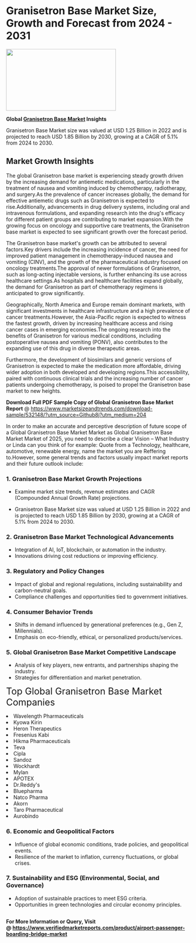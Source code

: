 <H1>Granisetron Base Market Size, Growth and Forecast from 2024 - 2031</H1><img class="aligncenter size-medium wp-image-584254" src="https://thirdeyenews.in/wp-content/uploads/2024/09/Global-Market-Research-300x168.jpeg" alt="" width="300" height="168" /><p><strong>Global&nbsp;<a href="https://www.marketsizeandtrends.com/download-sample/532148/?utm_source=Github8j?utm_medium=204">Granisetron Base Market</a> Insights</strong></p><p>Granisetron Base Market size was valued at USD 1.25 Billion in 2022 and is projected to reach USD 1.85 Billion by 2030, growing at a CAGR of 5.1% from 2024 to 2030.</p><p><h2>Market Growth Insights</h2> <p>The global Granisetron base market is experiencing steady growth driven by the increasing demand for antiemetic medications, particularly in the treatment of nausea and vomiting induced by chemotherapy, radiotherapy, and surgery.As the prevalence of cancer increases globally, the demand for effective antiemetic drugs such as Granisetron is expected to rise.Additionally, advancements in drug delivery systems, including oral and intravenous formulations, and expanding research into the drug's efficacy for different patient groups are contributing to market expansion.With the growing focus on oncology and supportive care treatments, the Granisetron base market is expected to see significant growth over the forecast period.</p> <p>The Granisetron base market's growth can be attributed to several factors.Key drivers include the increasing incidence of cancer, the need for improved patient management in chemotherapy-induced nausea and vomiting (CINV), and the growth of the pharmaceutical industry focused on oncology treatments.The approval of newer formulations of Granisetron, such as long-acting injectable versions, is further enhancing its use across healthcare settings.As hospitals and healthcare facilities expand globally, the demand for Granisetron as part of chemotherapy regimens is anticipated to grow significantly.</p> <p>Geographically, North America and Europe remain dominant markets, with significant investments in healthcare infrastructure and a high prevalence of cancer treatments.However, the Asia-Pacific region is expected to witness the fastest growth, driven by increasing healthcare access and rising cancer cases in emerging economies.The ongoing research into the benefits of Granisetron for various medical conditions, including postoperative nausea and vomiting (PONV), also contributes to the expanding use of this drug in diverse therapeutic areas.</p> <p>Furthermore, the development of biosimilars and generic versions of Granisetron is expected to make the medication more affordable, driving wider adoption in both developed and developing regions.This accessibility, paired with continuous clinical trials and the increasing number of cancer patients undergoing chemotherapy, is poised to propel the Granisetron base market to new heights.</p> <p><span class=""><strong>Download Full PDF Sample Copy of Global Granisetron Base Market Report</strong> @ <a href="https://www.marketsizeandtrends.com/download-sample/532148/?utm_source=Github8j?utm_medium=204" target="_blank">https://www.marketsizeandtrends.com/download-sample/532148/?utm_source=Github8j?utm_medium=204</a></span></p><p>In order to make an accurate and perceptive description of future scope of a Global&nbsp;Granisetron Base Market Market as Global&nbsp;Granisetron Base Market Market of 2025, you need to describe a clear Vision &ndash; What Industry or Linda can you think of for example: Quote from a Technology, healthcare, automotive, renewable energy, name the market you are Reffering to.However, some general trends and factors usually impact market reports and their future outlook include:</p><h3>1.&nbsp;<strong>Granisetron Base Market Growth Projections</strong></h3><ul><li>Examine market size trends, revenue estimates and CAGR (Compounded Annual Growth Rate) projections.</li><li><p>Granisetron Base Market size was valued at USD 1.25 Billion in 2022 and is projected to reach USD 1.85 Billion by 2030, growing at a CAGR of 5.1% from 2024 to 2030.</p></li></ul><h3>2.&nbsp;<strong>Granisetron Base Market Technological Advancements</strong></h3><ul><li>Integration of AI, IoT, blockchain, or automation in the industry.</li><li>Innovations driving cost reductions or improving efficiency.</li></ul><h3>3.&nbsp;<strong>Regulatory and Policy Changes</strong></h3><ul><li>Impact of global and regional regulations, including sustainability and carbon-neutral goals.</li><li>Compliance challenges and opportunities tied to government initiatives.</li></ul><h3>4.&nbsp;<strong>Consumer Behavior Trends</strong></h3><ul><li>Shifts in demand influenced by generational preferences (e.g., Gen Z, Millennials).</li><li>Emphasis on eco-friendly, ethical, or personalized products/services.</li></ul><h3>5.&nbsp;<strong>Global Granisetron Base Market Competitive Landscape</strong></h3><ul><li>Analysis of key players, new entrants, and partnerships shaping the industry.</li><li>Strategies for differentiation and market penetration.</li></ul><p data-pm-slice="1 1 []"><span style="color: inherit; font-family: inherit; font-size: 25px;">Top Global Granisetron Base Market Companies</span></p><div class="" data-test-id=""><p><li>Wavelength Pharmaceuticals</li><li> Kyowa Kirin</li><li> Heron Therapeutics</li><li> Fresenius Kabi</li><li> Hikma Pharmaceuticals</li><li> Teva</li><li> Cipla</li><li> Sandoz</li><li> Wockhardt</li><li> Mylan</li><li> APOTEX</li><li> Dr.Reddy's</li><li> Bluepharma</li><li> Natco Pharma</li><li> Akorn</li><li> Taro Pharmaceutical</li><li> Aurobindo</li></p></div><h3>6.&nbsp;<strong>Economic and Geopolitical Factors</strong></h3><ul><li>Influence of global economic conditions, trade policies, and geopolitical events.</li><li>Resilience of the market to inflation, currency fluctuations, or global crises.</li></ul><h3>7.&nbsp;<strong>Sustainability and ESG (Environmental, Social, and Governance)</strong></h3><ul><li>Adoption of sustainable practices to meet ESG criteria.</li><li>Opportunities in green technologies and circular economy principles.</li></ul><h2><strong style="font-size: 14px;">For More Information or Query, Visit @&nbsp;</strong><a style="background-color: #ffffff; font-size: 14px;" href="https://www.marketsizeandtrends.com/report/granisetron-base-market/" target="_blank">https://www.verifiedmarketreports.com/product/airport-passenger-boarding-bridge-market</a></h2>